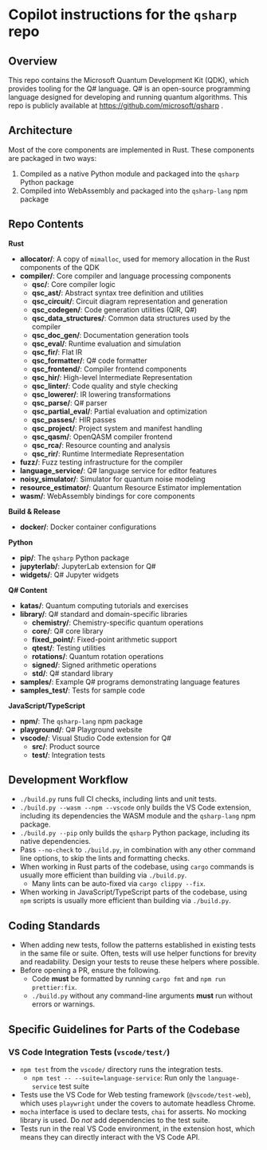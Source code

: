 # Copilot instructions for the `qsharp` repo

## Overview

This repo contains the Microsoft Quantum Development Kit (QDK), which provides tooling for the Q# language. Q# is an open-source programming language designed for developing and running quantum algorithms. This repo is publicly available at https://github.com/microsoft/qsharp .

## Architecture

Most of the core components are implemented in Rust. These components are packaged in two ways:

1. Compiled as a native Python module and packaged into the `qsharp` Python package
2. Compiled into WebAssembly and packaged into the `qsharp-lang` npm package

## Repo Contents

**Rust**

- **allocator/**: A copy of `mimalloc`, used for memory allocation in the Rust components of the QDK
- **compiler/**: Core compiler and language processing components
  - **qsc/**: Core compiler logic
  - **qsc_ast/**: Abstract syntax tree definition and utilities
  - **qsc_circuit/**: Circuit diagram representation and generation
  - **qsc_codegen/**: Code generation utilities (QIR, Q#)
  - **qsc_data_structures/**: Common data structures used by the compiler
  - **qsc_doc_gen/**: Documentation generation tools
  - **qsc_eval/**: Runtime evaluation and simulation
  - **qsc_fir/**: Flat IR
  - **qsc_formatter/**: Q# code formatter
  - **qsc_frontend/**: Compiler frontend components
  - **qsc_hir/**: High-level Intermediate Representation
  - **qsc_linter/**: Code quality and style checking
  - **qsc_lowerer/**: IR lowering transformations
  - **qsc_parse/**: Q# parser
  - **qsc_partial_eval/**: Partial evaluation and optimization
  - **qsc_passes/**: HIR passes
  - **qsc_project/**: Project system and manifest handling
  - **qsc_qasm/**: OpenQASM compiler frontend
  - **qsc_rca/**: Resource counting and analysis
  - **qsc_rir/**: Runtime Intermediate Representation
- **fuzz/**: Fuzz testing infrastructure for the compiler
- **language_service/**: Q# language service for editor features
- **noisy_simulator/**: Simulator for quantum noise modeling
- **resource_estimator/**: Quantum Resource Estimator implementation
- **wasm/**: WebAssembly bindings for core components

**Build & Release**
- **docker/**: Docker container configurations

**Python**

- **pip/**: The `qsharp` Python package
- **jupyterlab/**: JupyterLab extension for Q#
- **widgets/**: Q# Jupyter widgets

**Q# Content**

- **katas/**: Quantum computing tutorials and exercises
- **library/**: Q# standard and domain-specific libraries
  - **chemistry/**: Chemistry-specific quantum operations
  - **core/**: Q# core library
  - **fixed_point/**: Fixed-point arithmetic support
  - **qtest/**: Testing utilities
  - **rotations/**: Quantum rotation operations
  - **signed/**: Signed arithmetic operations
  - **std/**: Q# standard library
- **samples/**: Example Q# programs demonstrating language features
- **samples_test/**: Tests for sample code

**JavaScript/TypeScript**

- **npm/**: The `qsharp-lang` npm package
- **playground/**: Q# Playground website
- **vscode/**: Visual Studio Code extension for Q#
  - **src/**: Product source
  - **test/**: Integration tests

## Development Workflow

- `./build.py` runs full CI checks, including lints and unit tests.
- `./build.py --wasm --npm --vscode` only builds the VS Code extension, including its dependencies the WASM module and the `qsharp-lang` npm package.
- `./build.py --pip` only builds the `qsharp` Python package, including its native dependencies.
- Pass `--no-check` to `./build.py`, in combination with any other command line options, to skip the lints and formatting checks.
- When working in Rust parts of the codebase, using `cargo` commands is usually more efficient than building via `./build.py`.
  - Many lints can be auto-fixed via `cargo clippy --fix`.
- When working in JavaScript/TypeScript parts of the codebase, using `npm` scripts is usually more efficient than building via `./build.py`.

## Coding Standards

- When adding new tests, follow the patterns established in existing tests in the same file or suite. Often, tests will use helper functions for brevity and readability. Design your tests to reuse these helpers where possible.
- Before opening a PR, ensure the following.
  - Code **must** be formatted by running `cargo fmt` and `npm run prettier:fix`.
  - `./build.py` without any command-line arguments **must** run without errors or warnings.

## Specific Guidelines for Parts of the Codebase

### VS Code Integration Tests (`vscode/test/`)

- `npm test` from the `vscode/` directory runs the integration tests.
  - `npm test -- --suite=language-service`: Run only the `language-service` test suite
- Tests use the VS Code for Web testing framework (`@vscode/test-web`), which uses `playwright` under the covers to automate headless Chrome.
- `mocha` interface is used to declare tests, `chai` for asserts. No mocking library is used. Do *not* add dependencies to the test suite.
- Tests run in the real VS Code environment, in the extension host, which means they can directly interact with the VS Code API.
